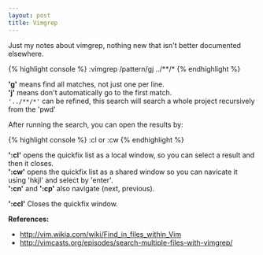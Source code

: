 ```yaml
---
layout: post
title: Vimgrep
---
```


Just my notes about vimgrep, nothing new that isn't better documented elsewhere.

{% highlight console %}
  :vimgrep /pattern/gj ../**/*
{% endhighlight %}

**'g'** means find all matches, not just one per line.  
**'j'** means don't automatically go to the first match.  
`'../**/*'` can be refined, this search will search a whole project recursively from the 'pwd'  

After running the search, you can open the results by:

{% highlight console %}
  :cl or :cw 
{% endhighlight %}

**':cl'** opens the quickfix list as a local window, so you can select a result and then it closes.  
**':cw'** opens the quickfix list as a shared window so you can navicate it using 'hkjl' and select by 'enter'.  
**':cn'** and **':cp'** also navigate (next, previous).  

**':ccl'** Closes the quickfix window.
<!--more-->
    
    
    
**References:**

* http://vim.wikia.com/wiki/Find_in_files_within_Vim
* http://vimcasts.org/episodes/search-multiple-files-with-vimgrep/
